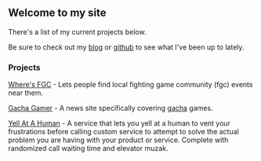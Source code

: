 ## Welcome to my site

There's a list of my current projects below.

Be sure to check out my [blog](http://douglasbowen.com/post) or [github](http://github.com/notdb) to see what I've been up to lately.

### Projects

[Where's FGC](http://wheresfgc.com) - Lets people find local fighting game community (fgc) events near them. 

<!--[Waifu Time](http://waifutime.com) - Currently fictional pre-workout supplement intended to be taken 15-30 minutes prior to vigorous exercise.-->

[Gacha Gamer](http://gachagamer.com) - A news site specifically covering [gacha](https://en.wikipedia.org/wiki/Gacha_game) games.

[Yell At A Human](http://www.yellatahuman.com) - A service that lets you yell at a human to vent your frustrations before calling custom service to attempt to solve the actual problem you are having with your product or service. Complete with randomized call waiting time and elevator muzak. 
